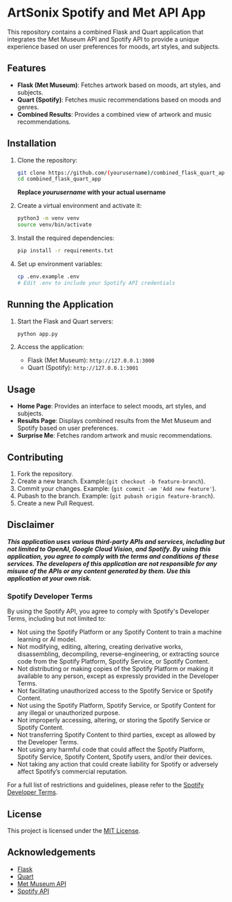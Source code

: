 # ArtSonix Spotify and Met API App

This repository contains a combined Flask and Quart application that integrates the Met Museum API and Spotify API to provide a unique experience based on user preferences for moods, art styles, and subjects.

## Features

- **Flask (Met Museum)**: Fetches artwork based on moods, art styles, and subjects.
- **Quart (Spotify)**: Fetches music recommendations based on moods and genres.
- **Combined Results**: Provides a combined view of artwork and music recommendations.

## Installation

1. Clone the repository:
    ```bash
    git clone https://github.com/(yourusername)/combined_flask_quart_app.git
    cd combined_flask_quart_app
    ```

    **Replace *yourusername* with your actual username**

2. Create a virtual environment and activate it:
    ```bash
    python3 -m venv venv
    source venv/bin/activate
    ```

3. Install the required dependencies:
    ```bash
    pip install -r requirements.txt
    ```

4. Set up environment variables:
    ```bash
    cp .env.example .env
    # Edit .env to include your Spotify API credentials
    ```

## Running the Application

1. Start the Flask and Quart servers:
    ```bash
    python app.py
    ```

2. Access the application:
    - Flask (Met Museum): `http://127.0.0.1:3000`
    - Quart (Spotify): `http://127.0.0.1:3001`

## Usage

- **Home Page**: Provides an interface to select moods, art styles, and subjects.
- **Results Page**: Displays combined results from the Met Museum and Spotify based on user preferences.
- **Surprise Me**: Fetches random artwork and music recommendations.

## Contributing

1. Fork the repository.
2. Create a new branch. Example:(`git checkout -b feature-branch`).
3. Commit your changes. Example: (`git commit -am 'Add new feature'`).
4. Pubash to the branch. Example: (`git pubash origin feature-branch`).
5. Create a new Pull Request.

## **Disclaimer**

***This application uses various third-party APIs and services, including but not limited to OpenAI, Google Cloud Vision, and Spotify. By using this application, you agree to comply with the terms and conditions of these services. The developers of this application are not responsible for any misuse of the APIs or any content generated by them. Use this application at your own risk.***

### Spotify Developer Terms

By using the Spotify API, you agree to comply with Spotify's Developer Terms, including but not limited to:

- Not using the Spotify Platform or any Spotify Content to train a machine learning or AI model.
- Not modifying, editing, altering, creating derivative works, disassembling, decompiling, reverse-engineering, or extracting source code from the Spotify Platform, Spotify Service, or Spotify Content.
- Not distributing or making copies of the Spotify Platform or making it available to any person, except as expressly provided in the Developer Terms.
- Not facilitating unauthorized access to the Spotify Service or Spotify Content.
- Not using the Spotify Platform, Spotify Service, or Spotify Content for any illegal or unauthorized purpose.
- Not improperly accessing, altering, or storing the Spotify Service or Spotify Content.
- Not transferring Spotify Content to third parties, except as allowed by the Developer Terms.
- Not using any harmful code that could affect the Spotify Platform, Spotify Service, Spotify Content, Spotify users, and/or their devices.
- Not taking any action that could create liability for Spotify or adversely affect Spotify’s commercial reputation.

For a full list of restrictions and guidelines, please refer to the [Spotify Developer Terms](https://developer.spotify.com/terms/).

## License

This project is licensed under the [MIT License](LICENSE).

## Acknowledgements

- [Flask](https://flask.palletsprojects.com/)
- [Quart](https://pgjones.gitlab.io/quart/)
- [Met Museum API](https://metmuseum.github.io/)
- [Spotify API](https://developer.spotify.com/documentation/web-api/)

